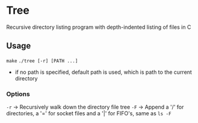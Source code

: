# Tree
Recursive directory listing program with depth-indented listing of files in C

## Usage
`make`
`./tree [-r] [PATH ...]`
- if no path is specified, default path is used, which is path to the current directory

### Options
`-r` -> Recursively walk down the directory file tree
`-F` -> Append a '/' for directories, a '=' for socket files and a '|' for FIFO's, same as `ls -F`

